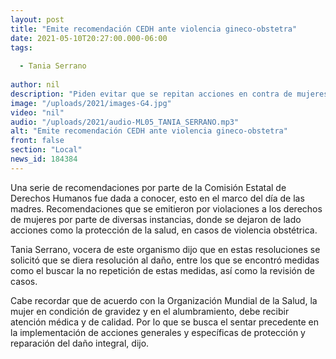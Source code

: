 ```yaml
---
layout: post
title: "Emite recomendación CEDH ante violencia gineco-obstetra"
date: 2021-05-10T20:27:00.000-06:00
tags:
  
  - Tania Serrano
  
author: nil
description: "Piden evitar que se repitan acciones en contra de mujeres en esta sector."
image: "/uploads/2021/images-G4.jpg"
video: "nil"
audio: "/uploads/2021/audio-ML05_TANIA_SERRANO.mp3"
alt: "Emite recomendación CEDH ante violencia gineco-obstetra"
front: false
section: "Local"
news_id: 184384
---
```


Una serie de recomendaciones por parte de la Comisión Estatal de Derechos Humanos fue dada a conocer, esto en el marco del día de las madres. Recomendaciones que se emitieron por violaciones a los derechos de mujeres por parte de diversas instancias, donde se dejaron de lado acciones como la protección de la salud, en casos de violencia obstétrica.

Tania Serrano, vocera de este organismo dijo que en estas resoluciones se solicitó que se diera resolución al daño, entre los que se encontró medidas como el buscar la no repetición de estas medidas, así como la revisión de casos.

Cabe recordar que de acuerdo con la Organización Mundial de la Salud, la mujer en condición de gravidez y en el alumbramiento, debe recibir atención médica y de calidad. Por lo que se busca el sentar precedente en la implementación de acciones generales y específicas de protección y reparación del daño integral, dijo.
